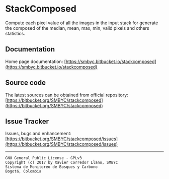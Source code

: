 
# StackComposed
 
Compute each pixel value of all the images in the input stack for generate the composed of the median, mean, max, min, valid pixels and others statistics.

## Documentation

Home page documentation: [https://smbyc.bitbucket.io/stackcomposed](https://smbyc.bitbucket.io/stackcomposed)

## Source code

The latest sources can be obtained from official repository:
[https://bitbucket.org/SMBYC/stackcomposed](https://bitbucket.org/SMBYC/stackcomposed)

## Issue Tracker

Issues, bugs and enhancement: [https://bitbucket.org/SMBYC/stackcomposed/issues](https://bitbucket.org/SMBYC/stackcomposed/issues)

***

    GNU General Public License - GPLv3
    Copyright (c) 2017 by Xavier Corredor Llano, SMBYC
    Sistema de Monitoreo de Bosques y Carbono
    Bogotá, Colombia